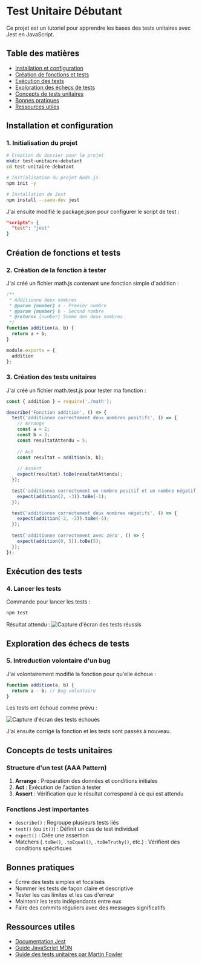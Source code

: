 # Test Unitaire Débutant

Ce projet est un tutoriel pour apprendre les bases des tests unitaires avec Jest en JavaScript.

## Table des matières
- [Installation et configuration](#installation-et-configuration)
- [Création de fonctions et tests](#création-de-fonctions-et-tests)
- [Exécution des tests](#exécution-des-tests)
- [Exploration des échecs de tests](#exploration-des-échecs-de-tests)
- [Concepts de tests unitaires](#concepts-de-tests-unitaires)
- [Bonnes pratiques](#bonnes-pratiques)
- [Ressources utiles](#ressources-utiles)

## Installation et configuration

### 1. Initialisation du projet

```bash
# Création du dossier pour le projet
mkdir test-unitaire-debutant
cd test-unitaire-debutant

# Initialisation du projet Node.js
npm init -y

# Installation de Jest
npm install --save-dev jest
```

J'ai ensuite modifié le package.json pour configurer le script de test :

```json
"scripts": {
  "test": "jest"
}
```

## Création de fonctions et tests

### 2. Création de la fonction à tester

J'ai créé un fichier math.js contenant une fonction simple d'addition :

```javascript
/**
 * Additionne deux nombres
 * @param {number} a - Premier nombre
 * @param {number} b - Second nombre
 * @returns {number} Somme des deux nombres
 */
function addition(a, b) {
  return a + b;
}

module.exports = {
  addition
};
```

### 3. Création des tests unitaires

J'ai créé un fichier math.test.js pour tester ma fonction :

```javascript
const { addition } = require('./math');

describe('Fonction addition', () => {
  test('additionne correctement deux nombres positifs', () => {
    // Arrange
    const a = 2;
    const b = 3;
    const resultatAttendu = 5;
    
    // Act
    const resultat = addition(a, b);
    
    // Assert
    expect(resultat).toBe(resultatAttendu);
  });

  test('additionne correctement un nombre positif et un nombre négatif', () => {
    expect(addition(2, -3)).toBe(-1);
  });

  test('additionne correctement deux nombres négatifs', () => {
    expect(addition(-2, -3)).toBe(-5);
  });
  
  test('additionne correctement avec zéro', () => {
    expect(addition(0, 5)).toBe(5);
  });
});
```

## Exécution des tests

### 4. Lancer les tests

Commande pour lancer les tests :

```bash
npm test
```

Résultat attendu :
![Capture d'écran des tests réussis](./images/test-passes.png)

## Exploration des échecs de tests

### 5. Introduction volontaire d'un bug

J'ai volontairement modifié la fonction pour qu'elle échoue :

```javascript
function addition(a, b) {
  return a - b; // Bug volontaire
}
```

Les tests ont échoué comme prévu :

![Capture d'écran des tests échoués](./images/test-fails.png)

J'ai ensuite corrigé la fonction et les tests sont passés à nouveau.

## Concepts de tests unitaires

### Structure d'un test (AAA Pattern)

1. **Arrange** : Préparation des données et conditions initiales
2. **Act** : Exécution de l'action à tester
3. **Assert** : Vérification que le résultat correspond à ce qui est attendu

### Fonctions Jest importantes

- `describe()` : Regroupe plusieurs tests liés
- `test()` (ou `it()`) : Définit un cas de test individuel
- `expect()` : Crée une assertion
- Matchers (`.toBe()`, `.toEqual()`, `.toBeTruthy()`, etc.) : Vérifient des conditions spécifiques

## Bonnes pratiques

- Écrire des tests simples et focalisés
- Nommer les tests de façon claire et descriptive
- Tester les cas limites et les cas d'erreur
- Maintenir les tests indépendants entre eux
- Faire des commits réguliers avec des messages significatifs

## Ressources utiles

- [Documentation Jest](https://jestjs.io/docs/en/getting-started)
- [Guide JavaScript MDN](https://developer.mozilla.org/fr/docs/Web/JavaScript/Guide)
- [Guide des tests unitaires par Martin Fowler](https://martinfowler.com/bliki/UnitTest.html)

